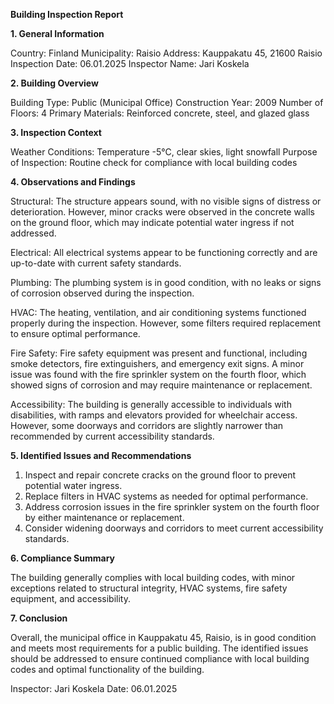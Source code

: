  **Building Inspection Report**

**1. General Information**

Country: Finland
Municipality: Raisio
Address: Kauppakatu 45, 21600 Raisio
Inspection Date: 06.01.2025
Inspector Name: Jari Koskela

**2. Building Overview**

Building Type: Public (Municipal Office)
Construction Year: 2009
Number of Floors: 4
Primary Materials: Reinforced concrete, steel, and glazed glass

**3. Inspection Context**

Weather Conditions: Temperature -5°C, clear skies, light snowfall
Purpose of Inspection: Routine check for compliance with local building codes

**4. Observations and Findings**

Structural: The structure appears sound, with no visible signs of distress or deterioration. However, minor cracks were observed in the concrete walls on the ground floor, which may indicate potential water ingress if not addressed.

Electrical: All electrical systems appear to be functioning correctly and are up-to-date with current safety standards.

Plumbing: The plumbing system is in good condition, with no leaks or signs of corrosion observed during the inspection.

HVAC: The heating, ventilation, and air conditioning systems functioned properly during the inspection. However, some filters required replacement to ensure optimal performance.

Fire Safety: Fire safety equipment was present and functional, including smoke detectors, fire extinguishers, and emergency exit signs. A minor issue was found with the fire sprinkler system on the fourth floor, which showed signs of corrosion and may require maintenance or replacement.

Accessibility: The building is generally accessible to individuals with disabilities, with ramps and elevators provided for wheelchair access. However, some doorways and corridors are slightly narrower than recommended by current accessibility standards.

**5. Identified Issues and Recommendations**

1. Inspect and repair concrete cracks on the ground floor to prevent potential water ingress.
2. Replace filters in HVAC systems as needed for optimal performance.
3. Address corrosion issues in the fire sprinkler system on the fourth floor by either maintenance or replacement.
4. Consider widening doorways and corridors to meet current accessibility standards.

**6. Compliance Summary**

The building generally complies with local building codes, with minor exceptions related to structural integrity, HVAC systems, fire safety equipment, and accessibility.

**7. Conclusion**

Overall, the municipal office in Kauppakatu 45, Raisio, is in good condition and meets most requirements for a public building. The identified issues should be addressed to ensure continued compliance with local building codes and optimal functionality of the building.

Inspector: Jari Koskela
Date: 06.01.2025